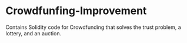 # Crowdfunfing-Improvement
Contains Solidity code for Crowdfunding that solves the trust problem, a lottery, and an auction.
